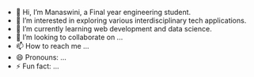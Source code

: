 - 👋 Hi, I’m Manaswini, a Final year engineering student.
- 👀 I’m interested in exploring various interdisciplinary tech applications.
- 🌱 I’m currently learning web development and data science.
- 💞️ I’m looking to collaborate on ...
- 📫 How to reach me ...
- 😄 Pronouns: ...
- ⚡ Fun fact: ...

<!---
Manaswini27/Manaswini27 is a ✨ special ✨ repository because its `README.md` (this file) appears on your GitHub profile.
You can click the Preview link to take a look at your changes.
--->
